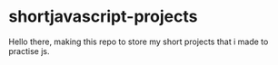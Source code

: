 # shortjavascript-projects
Hello there,
making this repo to store my short projects that i made to practise js.
